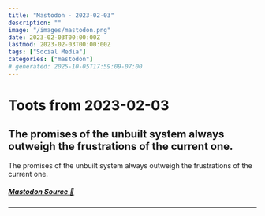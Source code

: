 ```yaml
---
title: "Mastodon - 2023-02-03"
description: ""
image: "/images/mastodon.png"
date: 2023-02-03T00:00:00Z
lastmod: 2023-02-03T00:00:00Z
tags: ["Social Media"]
categories: ["mastodon"]
# generated: 2025-10-05T17:59:09-07:00
---
```


# Toots from 2023-02-03

## The promises of the unbuilt system always outweigh the frustrations of the current one.

The promises of the unbuilt system always outweigh the frustrations of the current one.

##### [Mastodon Source 🐘](https://hachyderm.io/@mweagle/109798309178906667)

---

